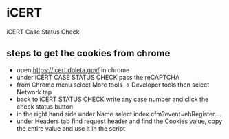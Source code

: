 # iCERT
iCERT Case Status Check

steps to get the cookies from chrome
------------------------------------
- open https://icert.doleta.gov/ in chrome 
- under iCERT CASE STATUS CHECK pass the reCAPTCHA 
- from Chrome menu select More tools -> Developer tools then select Network tap 
- back to iCERT STATUS CHECK write any case number and click the check status button 
- in the right hand side under Name select index.cfm?event=ehRegister.... 
- under Headers tab find request header and find the Cookies value, copy the entire value and use it in the script
